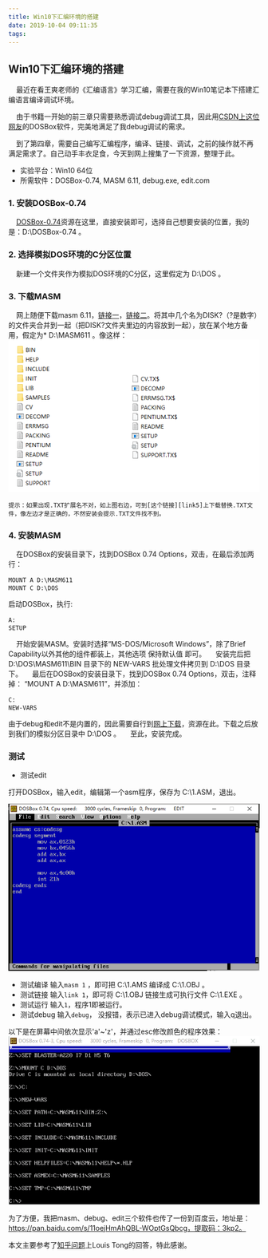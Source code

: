 ```yaml
---
title: Win10下汇编环境的搭建
date: 2019-10-04 09:11:35
tags:
---
```


## Win10下汇编环境的搭建
&nbsp;&nbsp;&nbsp;&nbsp;最近在看王爽老师的《汇编语言》学习汇编，需要在我的Win10笔记本下搭建汇编语言编译调试环境。

&nbsp;&nbsp;&nbsp;&nbsp;由于书籍一开始的前三章只需要熟悉调试debug调试工具，因此用[CSDN上这位网友][link1]的DOSBox软件，完美地满足了我debug调试的需求。

&nbsp;&nbsp;&nbsp;&nbsp;到了第四章，需要自己编写汇编程序，编译、链接、调试，之前的操作就不再满足需求了。自己动手丰衣足食，今天到网上搜集了一下资源，整理于此。
- 实验平台：Win10 64位
- 所需软件：DOSBox-0.74, MASM 6.11, debug.exe, edit.com

<!--more-->

### 1. 安装DOSBox-0.74
&nbsp;&nbsp;&nbsp;&nbsp;[DOSBox-0.74][link2]资源在这里，直接安装即可，选择自己想要安装的位置，我的是：D:\DOSBox-0.74 。
### 2. 选择模拟DOS环境的C分区位置
&nbsp;&nbsp;&nbsp;&nbsp;新建一个文件夹作为模拟DOS环境的C分区，这里假定为 D:\DOS 。
### 3. 下载MASM
&nbsp;&nbsp;&nbsp;&nbsp;网上随便下载masm 6.11，[链接一][link3]，[链接二][link4]。将其中几个名为DISK?（?是数字）的文件夹合并到一起（把DISK?文件夹里边的内容放到一起），放在某个地方备用，假定为* D:\MASM611 。像这样：
![abc](Win10下汇编环境的搭建/1.png)
 
`提示：如果出现.TXT扩展名不对，如上图右边，可到[这个链接][link5]上下载替换.TXT文件，像左边才是正确的，不然安装会提示.TXT文件找不到。`
### 4. 安装MASM
&nbsp;&nbsp;&nbsp;&nbsp;在DOSBox的安装目录下，找到DOSBox 0.74 Options，双击，在最后添加两行：
```
MOUNT A D:\MASM611
MOUNT C D:\DOS
```
启动DOSBox，执行:
```
A:
SETUP
```
&nbsp;&nbsp;&nbsp;&nbsp;开始安装MASM。安装时选择“MS-DOS/Microsoft Windows”，除了Brief Capability以外其他的组件都装上，其他选项 保持默认值 即可。
&nbsp;&nbsp;&nbsp;&nbsp;安装完后把 D:\DOS\MASM611\BIN 目录下的 NEW-VARS 批处理文件拷贝到 D:\DOS 目录下。
&nbsp;&nbsp;&nbsp;&nbsp;最后在DOSBox的安装目录下，找到DOSBox 0.74 Options，双击，注释掉：
“MOUNT A D:\MASM611”，并添加：
```
C:
NEW-VARS
```
由于debug和edit不是内置的，因此需要自行到[网上下载][link6]，资源在此。下载之后放到我们的模拟分区目录中 D:\DOS 。
&nbsp;&nbsp;&nbsp;&nbsp;至此，安装完成。
### 测试

- 测试edit

打开DOSBox，输入edit，编辑第一个asm程序，保存为 C:\1.ASM，退出。

![abc](Win10下汇编环境的搭建/3.png)
- 测试编译
输入`masm 1` ，即可把 C:\1.AMS 编译成 C:\1.OBJ 。
- 测试链接
输入`link 1`，即可将 C:\1.OBJ 链接生成可执行文件 C:\1.EXE 。
- 测试运行
输入`1`，程序1即被运行。
- 测试debug
输入`debug`， 没报错，表示已进入debug调试模式，输入q退出。

以下是在屏幕中间依次显示'a'~'z'，并通过esc修改颜色的程序效果：
![abc](Win10下汇编环境的搭建/Animation.gif)

为了方便，我把masm、debug、edit三个软件也传了一份到百度云，地址是：https://pan.baidu.com/s/11oejHmAhQBL-WOptGsQbcg，提取码：3kp2。

本文主要参考了[知乎问题][link7]上Louis Tong的回答，特此感谢。

[link1]:https://download.csdn.net/download/meifan33/10012764
[link2]:https://www.dosbox.com/download.php?main=1
[link3]:https://download.csdn.net/download/Winsock32/184125 
[link4]:https://sourceforge.net/projects/masm611/
[link5]:https://github.com/fititnt/assembly-masm/tree/master/MASM611
[link6]:https://download.csdn.net/download/m3470/2673081
[link7]:https://www.zhihu.com/question/46756197